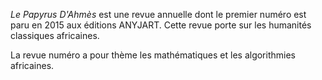 <!-- TITLE: Le Papyrus D'Ahmes -->
<!-- SUBTITLE: Présentation de la revue « Le Papyrus D'Ahmes » -->

*Le Papyrus D'Ahmès* est une revue annuelle dont le premier numéro est paru en 2015 aux éditions ANYJART. Cette revue porte sur les humanités classiques africaines.

La revue numéro a pour thème les mathématiques et les algorithmies africaines.